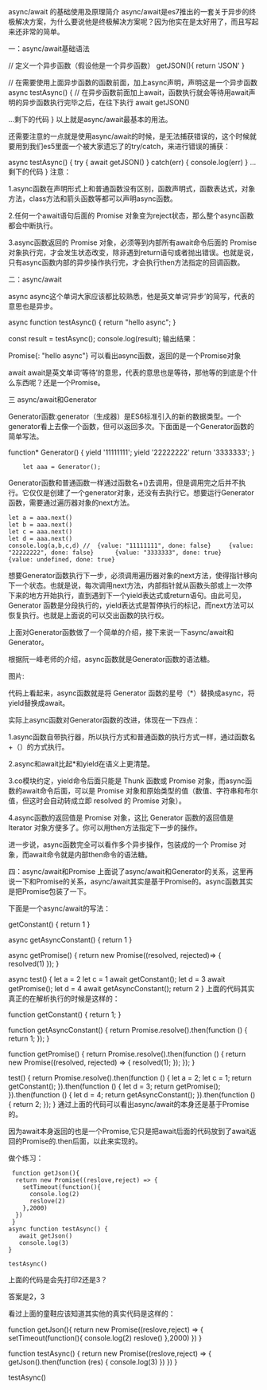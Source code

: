 async/await 的基础使用及原理简介
async/await是es7推出的一套关于异步的终极解决方案，为什么要说他是终极解决方案呢？因为他实在是太好用了，而且写起来还非常的简单。

一：async/await基础语法

// 定义一个异步函数（假设他是一个异步函数）
getJSON(){
    return 'JSON'
}

// 在需要使用上面异步函数的函数前面，加上async声明，声明这是一个异步函数
async testAsync() {
  // 在异步函数前面加上await，函数执行就会等待用await声明的异步函数执行完毕之后，在往下执行
  await getJSON()
  
  ...剩下的代码
}
以上就是async/await最基本的用法。

还需要注意的一点就是使用async/await的时候，是无法捕获错误的，这个时候就要用到我们es5里面一个被大家遗忘了的try/catch，来进行错误的捕获：

async testAsync() {
  try {
     await getJSON()
  } catch(err) {
     console.log(err)
  }
  ...剩下的代码
}
注意：

1.async函数在声明形式上和普通函数没有区别，函数声明式，函数表达式，对象方法，class方法和箭头函数等都可以声明async函数。

2.任何一个await语句后面的 Promise 对象变为reject状态，那么整个async函数都会中断执行。

3.async函数返回的 Promise 对象，必须等到内部所有await命令后面的 Promise 对象执行完，才会发生状态改变，除非遇到return语句或者抛出错误。也就是说，只有async函数内部的异步操作执行完，才会执行then方法指定的回调函数。

二：async/await

async
async这个单词大家应该都比较熟悉，他是英文单词‘异步’的简写，代表的意思也是异步。

async function testAsync() {
    return "hello async";
}

const result = testAsync();
console.log(result);
输出结果：

Promise{<resolved>: "hello async"}
可以看出async函数，返回的是一个Promise对象

await
await是英文单词‘等待’的意思，代表的意思也是等待，那他等的到底是个什么东西呢？还是一个Promise。

三 async/await和Generator

Generator函数:generator（生成器）是ES6标准引入的新的数据类型。一个generator看上去像一个函数，但可以返回多次。下面面是一个Generator函数的简单写法。

function* Generator() {
            yield '11111111';
            yield '22222222'
            return '3333333';
        }

        let aaa = Generator();
Generator函数和普通函数一样通过函数名+()去调用，但是调用完之后并不执行。它仅仅是创建了一个generator对象，还没有去执行它。想要运行Generator函数，需要通过遍历器对象的next方法。

    let a = aaa.next()
    let b = aaa.next()
    let c = aaa.next()
    let d = aaa.next()
    console.log(a,b,c,d) //  {value: "11111111", done: false}     {value: "22222222", done: false}      {value: "3333333", done: true}     {value: undefined, done: true}
想要Generator函数执行下一步，必须调用遍历器对象的next方法，使得指针移向下一个状态。也就是说，每次调用next方法，内部指针就从函数头部或上一次停下来的地方开始执行，直到遇到下一个yield表达式或return语句。由此可见，Generator 函数是分段执行的，yield表达式是暂停执行的标记，而next方法可以恢复执行。也就是上面说的可以交出函数的执行权。

上面对Generator函数做了一个简单的介绍，接下来说一下async/await和Generator。

根据阮一峰老师的介绍，async函数就是Generator函数的语法糖。

图片:



代码上看起来，async函数就是将 Generator 函数的星号（*）替换成async，将yield替换成await。

实际上async函数对Generator函数的改进，体现在一下四点：

1.async函数自带执行器，所以执行方式和普通函数的执行方式一样，通过函数名+（）的方式执行。

2.async和await比起*和yield在语义上更清楚。

3.co模块约定，yield命令后面只能是 Thunk 函数或 Promise 对象，而async函数的await命令后面，可以是 Promise 对象和原始类型的值（数值、字符串和布尔值，但这时会自动转成立即 resolved 的 Promise 对象）。

4.async函数的返回值是 Promise 对象，这比 Generator 函数的返回值是 Iterator 对象方便多了。你可以用then方法指定下一步的操作。

进一步说，async函数完全可以看作多个异步操作，包装成的一个 Promise 对象，而await命令就是内部then命令的语法糖。

四：async/await和Promise
上面说了async/await和Generator的关系，这里再说一下和Promise的关系，async/await其实是基于Promise的。async函数其实是把Promise包装了一下。

下面是一个async/await的写法：

 getConstant() {
   return 1
 }

 async getAsyncConstant() { 
  return 1
 }

 async getPromise() {
  return new Promise((resolved, rejected)=> {
    resolved(1)
  });
 }

 async test() {
  let a = 2
  let c = 1
  await getConstant();
  let d = 3
  await getPromise();
  let d = 4
  await getAsyncConstant();
  return 2
 }
上面的代码其实真正的在解析执行的时候是这样的：

function getConstant() {
   return 1;
}

function getAsyncConstant() {
  return Promise.resolve().then(function () {
   return 1;
  });
}

function getPromise() {
  return Promise.resolve().then(function () {
   return new Promise((resolved, rejected) => {
    resolved(1);
   });
  });
}

  test() {
    return Promise.resolve().then(function () {
       let a = 2;
       let c = 1;
       return getConstant();
     }).then(function () {
       let d = 3;
       return getPromise();
     }).then(function () {
       let d = 4;
       return getAsyncConstant();
     }).then(function () {
       return 2;
     });
 }
通过上面的代码可以看出async/await的本身还是基于Promise的。

因为await本身返回的也是一个Promise,它只是把await后面的代码放到了await返回的Promise的.then后面，以此来实现的。

做个练习：

     function getJson(){
      return new Promise((reslove,reject) => {
        setTimeout(function(){
          console.log(2)
          reslove(2)
        },2000)
      })
     }
    async function testAsync() {
       await getJson()
       console.log(3)
    }

    testAsync()
上面的代码是会先打印2还是3？

答案是2，3

看过上面的童鞋应该知道其实他的真实代码是这样的：

function getJson(){
    return new Promise((reslove,reject) => {
      setTimeout(function(){
        console.log(2)
        reslove()
      },2000)
    })
}

function testAsync() {
    return new Promise((reslove,reject) => {
        getJson().then(function (res) {
          console.log(3)
        })
    })
}

testAsync()
